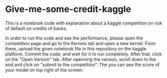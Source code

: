 # Give-me-some-credit-kaggle
This is a notebook code with explanation about a kaggle competition on risk of default on credits of banks.

In order to run the code and see the performance, please open the competition page and go to the Kernels tab and open a new kernel. From there, upload the given notebook file in this repository on the kaggle platform. Commit the code, and wait for it to run completely. After that, click on the "Open Version" tab. After openning the version, scroll down to the end and click on "submit to the competition". The you can see the score of your model on top right of the screen.
